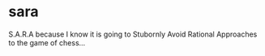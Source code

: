 # sara

S.A.R.A because I know it is going to Stubornly Avoid Rational Approaches to the game of chess...


